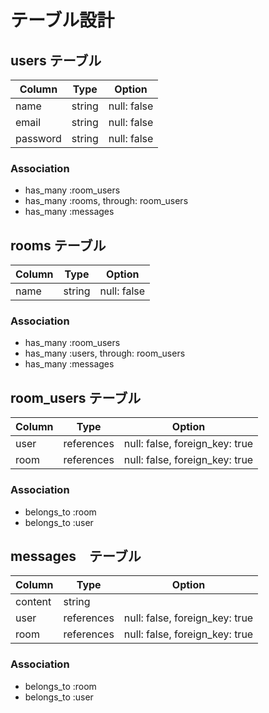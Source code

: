 # テーブル設計

## users テーブル

|Column   | Type   | Option      |
| ------- | ------ | ----------- |
| name    | string | null: false |
| email   | string | null: false |
|password | string | null: false |

### Association

- has_many :room_users
- has_many :rooms, through: room_users
- has_many :messages

## rooms テーブル

|Column   | Type   | Option      |
| ------- | ------ | ----------- |
| name    | string | null: false |

### Association

- has_many :room_users
- has_many :users, through: room_users
- has_many :messages

## room_users テーブル

|Column  | Type       | Option                         |
| ------ | ---------- | ------------------------------ |
| user   | references | null: false, foreign_key: true |
| room   | references | null: false, foreign_key: true |

### Association

- belongs_to :room
- belongs_to :user

## messages　テーブル

|Column   | Type       | Option                         |
| ------- | ---------- | ------------------------------ |
| content | string     |                                |
| user    | references | null: false, foreign_key: true |
| room    | references | null: false, foreign_key: true |

### Association

- belongs_to :room
- belongs_to :user
